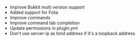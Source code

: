 - Improve Bukkit multi version support
- Added support for Folia
- Improve commands
- Improve command tab completion
- Update permissions in plugin.yml
- Don't use server-ip as bind address if it's a loopback address

